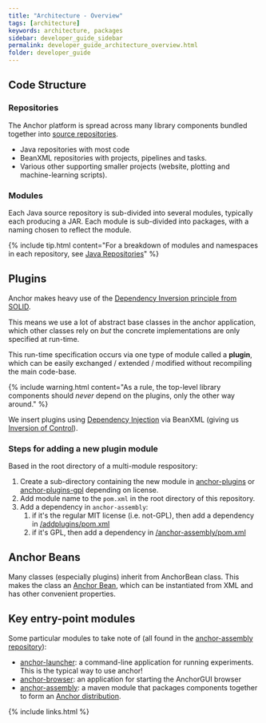 ```yaml
---
title: "Architecture - Overview"
tags: [architecture]
keywords: architecture, packages
sidebar: developer_guide_sidebar
permalink: developer_guide_architecture_overview.html
folder: developer_guide
---
```


## Code Structure

### Repositories

The Anchor platform is spread across many library components bundled together into [source repositories](/developer_guide_repositories_overview.html).
- Java repositories with most code
- BeanXML repositories with projects, pipelines and tasks.
- Various other supporting smaller projects (website, plotting and machine-learning scripts).

### Modules

Each Java source repository is sub-divided into several modules, typically each producing a JAR.  Each module is sub-divided into packages, with a naming chosen to reflect the module.

{% include tip.html content="For a breakdown of modules and namespaces in each repository, see [Java Repositories](/developer_guide_repositories_overview.html#java)" %}

## Plugins

Anchor makes heavy use of the [Dependency Inversion principle from SOLID](https://itnext.io/solid-principles-explanation-and-examples-715b975dcad4).

This means we use a lot of abstract base classes in the anchor application, which other classes rely on *but* the concrete implementations are only specified at run-time.

This run-time specification occurs via one type of module called a **plugin**, which can be easily exchanged / extended / modified without recompiling the main code-base.

{% include warning.html content="As a rule, the top-level library components should *never* depend on the plugins, only the other way around." %}

We insert plugins using [Dependency Injection](https://en.wikipedia.org/wiki/Dependency_injection) via BeanXML (giving us [Inversion of Control](https://en.wikipedia.org/wiki/Inversion_of_control)).

### Steps for adding a new plugin module

Based in the root directory of a multi-module respository:

1. Create a sub-directory containing the new module in [anchor-plugins](https://github.com/anchoranalysis/anchor-plugins) or [anchor-plugins-gpl](https://github.com/anchoranalysis/anchor-plugins-gpl) depending on license.
2. Add module name to the `pom.xml` in the root directory of this repository.
3. Add a dependency in `anchor-assembly`:
    1. if it's the regular MIT license (i.e. not-GPL), then add a dependency in [/addplugins/pom.xml](https://github.com/anchoranalysis/anchor-assembly/blob/master/addplugins/pom.xml) 
    2. if it's GPL, then add a dependency in [/anchor-assembly/pom.xml](https://github.com/anchoranalysis/anchor-assembly/blob/master/anchor-assembly/pom.xml)

## Anchor Beans

Many classes (especially plugins) inherit from AnchorBean class. This makes the class an [Anchor Bean](/developer_guide_anchor_beans.html), which can be instantiated from XML and has other convenient properties.

## Key entry-point modules

Some particular modules to take note of (all found in the [anchor-assembly repository](https://github.com/anchoranalysis/anchor-assembly)):
* [anchor-launcher](https://github.com/anchoranalysis/anchor-assembly/tree/master/addplugins/anchor-launcher): a command-line application for running experiments. This is the typical way to use anchor!
* [anchor-browser](https://github.com/anchoranalysis/anchor-assembly/tree/master/addplugins/anchor-browser): an application for starting the AnchorGUI browser
* [anchor-assembly](https://github.com/anchoranalysis/anchor-assembly/tree/master/anchor-assembly): a maven module that packages components together to form an [Anchor distribution](https://bitbucket.org/anchorimageanalysis/anchor/wiki/Anchor%20Distribution).

{% include links.html %}
